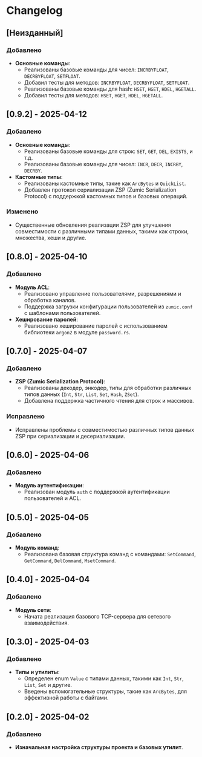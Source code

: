 # Changelog

## [Неизданный]
### Добавлено
- **Основные команды**:
  - Реализованы базовые команды для чисел: `INCRBYFLOAT`, `DECRBYFLOAT`, `SETFLOAT`.
  - Добавил тесты для методов: `INCRBYFLOAT`, `DECRBYFLOAT`, `SETFLOAT`.
  - Реализованы базовые команды для hash: `HSET`, `HGET`, `HDEL`, `HGETALL`.
  - Добавил тесты для методов: `HSET`, `HGET`, `HDEL`, `HGETALL`.

## [0.9.2] - 2025-04-12

### Добавлено
- **Основные команды**:
  - Реализованы базовые команды для строк: `SET`, `GET`, `DEL`, `EXISTS`, и т.д.
  - Реализованы базовые команды для чисел: `INCR`, `DECR`, `INCRBY`, `DECRBY`.
- **Кастомные типы**:
  - Реализованы кастомные типы, такие как `ArcBytes` и `QuickList`.
  - Добавлен протокол сериализации ZSP (Zumic Serialization Protocol) с поддержкой кастомных типов и базовых операций.

### Изменено
- Существенные обновления реализации ZSP для улучшения совместимости с различными типами данных, такими как строки, множества, хеши и другие.

## [0.8.0] - 2025-04-10

### Добавлено
- **Модуль ACL**:
  - Реализовано управление пользователями, разрешениями и обработка каналов.
  - Поддержка загрузки конфигурации пользователей из `zumic.conf` с шаблонами пользователей.
- **Хеширование паролей**:
  - Реализовано хеширование паролей с использованием библиотеки `argon2` в модуле `password.rs`.

## [0.7.0] - 2025-04-07

### Добавлено
- **ZSP (Zumic Serialization Protocol)**:
  - Реализованы декодер, энкодер, типы для обработки различных типов данных (`Int`, `Str`, `List`, `Set`, `Hash`, `ZSet`).
  - Добавлена поддержка частичного чтения для строк и массивов.

### Исправлено
- Исправлены проблемы с совместимостью различных типов данных ZSP при сериализации и десериализации.

## [0.6.0] - 2025-04-06

### Добавлено
- **Модуль аутентификации**:
  - Реализован модуль `auth` с поддержкой аутентификации пользователей и ACL.

## [0.5.0] - 2025-04-05

### Добавлено
- **Модуль команд**:
  - Реализована базовая структура команд с командами: `SetCommand`, `GetCommand`, `DelCommand`, `MsetCommand`.

## [0.4.0] - 2025-04-04

### Добавлено
- **Модуль сети**:
  - Начата реализация базового TCP-сервера для сетевого взаимодействия.

## [0.3.0] - 2025-04-03

### Добавлено
- **Типы и утилиты**:
  - Определен enum `Value` с типами данных, такими как `Int`, `Str`, `List`, `Set` и другие.
  - Введены вспомогательные структуры, такие как `ArcBytes`, для эффективной работы с байтами.

## [0.2.0] - 2025-04-02

### Добавлено
- **Изначальная настройка структуры проекта и базовых утилит**.
